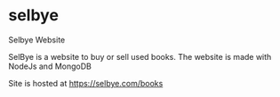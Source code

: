 # selbye
Selbye Website

SelBye is a website to buy or sell used books.
The website is made with NodeJs and MongoDB

Site is hosted at https://selbye.com/books
